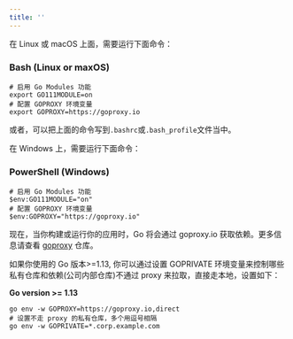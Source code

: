 ```yaml
---
title: ''
---
```


在 Linux 或 macOS 上面，需要运行下面命令：

### Bash (Linux or maxOS)

```shell
# 启用 Go Modules 功能
export GO111MODULE=on
# 配置 GOPROXY 环境变量
export GOPROXY=https://goproxy.io
```

或者，可以把上面的命令写到`.bashrc`或`.bash_profile`文件当中。

在 Windows 上，需要运行下面命令：

### PowerShell (Windows)

```shell
# 启用 Go Modules 功能
$env:GO111MODULE="on"
# 配置 GOPROXY 环境变量
$env:GOPROXY="https://goproxy.io"
```

现在，当你构建或运行你的应用时，Go 将会通过 goproxy.io 获取依赖。更多信息请查看 [goproxy](https://github.com/goproxyio/goproxy) 仓库。

如果你使用的 Go 版本>=1.13, 你可以通过设置 GOPRIVATE 环境变量来控制哪些私有仓库和依赖(公司内部仓库)不通过 proxy 来拉取，直接走本地，设置如下：

**Go version >= 1.13**

```shell
go env -w GOPROXY=https://goproxy.io,direct
# 设置不走 proxy 的私有仓库，多个用逗号相隔
go env -w GOPRIVATE=*.corp.example.com
```
